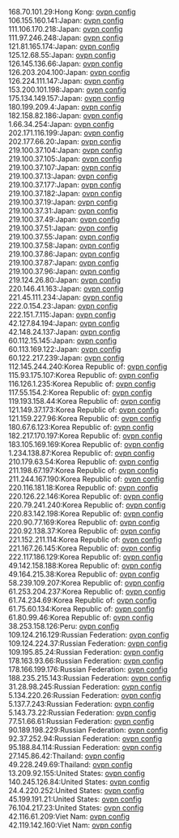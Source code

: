 168.70.101.29:Hong Kong: [ovpn config](vpn/168_70_101_29.ovpn)  
106.155.160.141:Japan: [ovpn config](vpn/106_155_160_141.ovpn)  
111.106.170.218:Japan: [ovpn config](vpn/111_106_170_218.ovpn)  
111.97.246.248:Japan: [ovpn config](vpn/111_97_246_248.ovpn)  
121.81.165.174:Japan: [ovpn config](vpn/121_81_165_174.ovpn)  
125.12.68.55:Japan: [ovpn config](vpn/125_12_68_55.ovpn)  
126.145.136.66:Japan: [ovpn config](vpn/126_145_136_66.ovpn)  
126.203.204.100:Japan: [ovpn config](vpn/126_203_204_100.ovpn)  
126.224.111.147:Japan: [ovpn config](vpn/126_224_111_147.ovpn)  
153.200.101.198:Japan: [ovpn config](vpn/153_200_101_198.ovpn)  
175.134.149.157:Japan: [ovpn config](vpn/175_134_149_157.ovpn)  
180.199.209.4:Japan: [ovpn config](vpn/180_199_209_4.ovpn)  
182.158.82.186:Japan: [ovpn config](vpn/182_158_82_186.ovpn)  
1.66.34.254:Japan: [ovpn config](vpn/1_66_34_254.ovpn)  
202.171.116.199:Japan: [ovpn config](vpn/202_171_116_199.ovpn)  
202.177.66.20:Japan: [ovpn config](vpn/202_177_66_20.ovpn)  
219.100.37.104:Japan: [ovpn config](vpn/219_100_37_104.ovpn)  
219.100.37.105:Japan: [ovpn config](vpn/219_100_37_105.ovpn)  
219.100.37.107:Japan: [ovpn config](vpn/219_100_37_107.ovpn)  
219.100.37.13:Japan: [ovpn config](vpn/219_100_37_13.ovpn)  
219.100.37.177:Japan: [ovpn config](vpn/219_100_37_177.ovpn)  
219.100.37.182:Japan: [ovpn config](vpn/219_100_37_182.ovpn)  
219.100.37.19:Japan: [ovpn config](vpn/219_100_37_19.ovpn)  
219.100.37.31:Japan: [ovpn config](vpn/219_100_37_31.ovpn)  
219.100.37.49:Japan: [ovpn config](vpn/219_100_37_49.ovpn)  
219.100.37.51:Japan: [ovpn config](vpn/219_100_37_51.ovpn)  
219.100.37.55:Japan: [ovpn config](vpn/219_100_37_55.ovpn)  
219.100.37.58:Japan: [ovpn config](vpn/219_100_37_58.ovpn)  
219.100.37.86:Japan: [ovpn config](vpn/219_100_37_86.ovpn)  
219.100.37.87:Japan: [ovpn config](vpn/219_100_37_87.ovpn)  
219.100.37.96:Japan: [ovpn config](vpn/219_100_37_96.ovpn)  
219.124.26.80:Japan: [ovpn config](vpn/219_124_26_80.ovpn)  
220.146.41.163:Japan: [ovpn config](vpn/220_146_41_163.ovpn)  
221.45.111.234:Japan: [ovpn config](vpn/221_45_111_234.ovpn)  
222.0.154.23:Japan: [ovpn config](vpn/222_0_154_23.ovpn)  
222.151.7.115:Japan: [ovpn config](vpn/222_151_7_115.ovpn)  
42.127.84.194:Japan: [ovpn config](vpn/42_127_84_194.ovpn)  
42.148.24.137:Japan: [ovpn config](vpn/42_148_24_137.ovpn)  
60.112.15.145:Japan: [ovpn config](vpn/60_112_15_145.ovpn)  
60.113.169.122:Japan: [ovpn config](vpn/60_113_169_122.ovpn)  
60.122.217.239:Japan: [ovpn config](vpn/60_122_217_239.ovpn)  
112.145.244.240:Korea Republic of: [ovpn config](vpn/112_145_244_240.ovpn)  
115.93.175.107:Korea Republic of: [ovpn config](vpn/115_93_175_107.ovpn)  
116.126.1.235:Korea Republic of: [ovpn config](vpn/116_126_1_235.ovpn)  
117.55.154.2:Korea Republic of: [ovpn config](vpn/117_55_154_2.ovpn)  
119.193.158.44:Korea Republic of: [ovpn config](vpn/119_193_158_44.ovpn)  
121.149.37.173:Korea Republic of: [ovpn config](vpn/121_149_37_173.ovpn)  
121.159.227.96:Korea Republic of: [ovpn config](vpn/121_159_227_96.ovpn)  
180.67.6.123:Korea Republic of: [ovpn config](vpn/180_67_6_123.ovpn)  
182.217.170.197:Korea Republic of: [ovpn config](vpn/182_217_170_197.ovpn)  
183.105.169.169:Korea Republic of: [ovpn config](vpn/183_105_169_169.ovpn)  
1.234.138.87:Korea Republic of: [ovpn config](vpn/1_234_138_87.ovpn)  
210.179.63.54:Korea Republic of: [ovpn config](vpn/210_179_63_54.ovpn)  
211.198.67.197:Korea Republic of: [ovpn config](vpn/211_198_67_197.ovpn)  
211.244.167.190:Korea Republic of: [ovpn config](vpn/211_244_167_190.ovpn)  
220.116.181.18:Korea Republic of: [ovpn config](vpn/220_116_181_18.ovpn)  
220.126.22.146:Korea Republic of: [ovpn config](vpn/220_126_22_146.ovpn)  
220.79.241.240:Korea Republic of: [ovpn config](vpn/220_79_241_240.ovpn)  
220.83.142.198:Korea Republic of: [ovpn config](vpn/220_83_142_198.ovpn)  
220.90.77.169:Korea Republic of: [ovpn config](vpn/220_90_77_169.ovpn)  
220.92.138.37:Korea Republic of: [ovpn config](vpn/220_92_138_37.ovpn)  
221.152.211.114:Korea Republic of: [ovpn config](vpn/221_152_211_114.ovpn)  
221.167.26.145:Korea Republic of: [ovpn config](vpn/221_167_26_145.ovpn)  
222.117.186.129:Korea Republic of: [ovpn config](vpn/222_117_186_129.ovpn)  
49.142.158.188:Korea Republic of: [ovpn config](vpn/49_142_158_188.ovpn)  
49.164.215.38:Korea Republic of: [ovpn config](vpn/49_164_215_38.ovpn)  
58.239.109.207:Korea Republic of: [ovpn config](vpn/58_239_109_207.ovpn)  
61.253.204.237:Korea Republic of: [ovpn config](vpn/61_253_204_237.ovpn)  
61.74.234.69:Korea Republic of: [ovpn config](vpn/61_74_234_69.ovpn)  
61.75.60.134:Korea Republic of: [ovpn config](vpn/61_75_60_134.ovpn)  
61.80.99.46:Korea Republic of: [ovpn config](vpn/61_80_99_46.ovpn)  
38.253.158.126:Peru: [ovpn config](vpn/38_253_158_126.ovpn)  
109.124.216.129:Russian Federation: [ovpn config](vpn/109_124_216_129.ovpn)  
109.124.224.37:Russian Federation: [ovpn config](vpn/109_124_224_37.ovpn)  
109.195.85.24:Russian Federation: [ovpn config](vpn/109_195_85_24.ovpn)  
178.163.93.66:Russian Federation: [ovpn config](vpn/178_163_93_66.ovpn)  
178.166.199.176:Russian Federation: [ovpn config](vpn/178_166_199_176.ovpn)  
188.235.215.143:Russian Federation: [ovpn config](vpn/188_235_215_143.ovpn)  
31.28.98.245:Russian Federation: [ovpn config](vpn/31_28_98_245.ovpn)  
5.134.220.26:Russian Federation: [ovpn config](vpn/5_134_220_26.ovpn)  
5.137.7.243:Russian Federation: [ovpn config](vpn/5_137_7_243.ovpn)  
5.143.73.22:Russian Federation: [ovpn config](vpn/5_143_73_22.ovpn)  
77.51.66.61:Russian Federation: [ovpn config](vpn/77_51_66_61.ovpn)  
90.189.198.229:Russian Federation: [ovpn config](vpn/90_189_198_229.ovpn)  
92.37.252.94:Russian Federation: [ovpn config](vpn/92_37_252_94.ovpn)  
95.188.84.114:Russian Federation: [ovpn config](vpn/95_188_84_114.ovpn)  
27.145.86.42:Thailand: [ovpn config](vpn/27_145_86_42.ovpn)  
49.228.249.69:Thailand: [ovpn config](vpn/49_228_249_69.ovpn)  
13.209.92.155:United States: [ovpn config](vpn/13_209_92_155.ovpn)  
140.245.126.84:United States: [ovpn config](vpn/140_245_126_84.ovpn)  
24.4.220.252:United States: [ovpn config](vpn/24_4_220_252.ovpn)  
45.199.191.21:United States: [ovpn config](vpn/45_199_191_21.ovpn)  
76.104.217.23:United States: [ovpn config](vpn/76_104_217_23.ovpn)  
42.116.61.209:Viet Nam: [ovpn config](vpn/42_116_61_209.ovpn)  
42.119.142.160:Viet Nam: [ovpn config](vpn/42_119_142_160.ovpn)  
